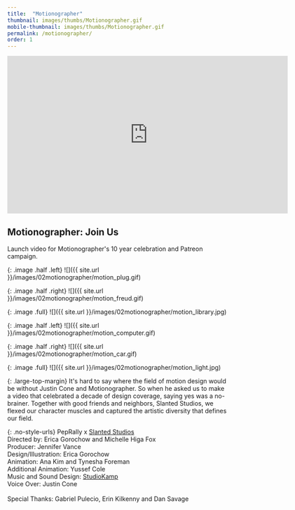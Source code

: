```yaml
---
title:  "Motionographer"
thumbnail: images/thumbs/Motionographer.gif
mobile-thumbnail: images/thumbs/Motionographer.gif
permalink: /motionographer/
order: 1
---
```


<div class='embed-container'>
    <iframe src="https://player.vimeo.com/video/171939446" width="640" height="360" frameborder="0" webkitallowfullscreen mozallowfullscreen allowfullscreen></iframe>
</div>

## **Motionographer: Join Us**
Launch video for Motionographer's 10 year celebration and Patreon campaign.

<div class="large-top-margin"></div>

{: .image .half .left}
![]({{ site.url }}/images/02motionographer/motion_plug.gif)

{: .image .half .right}
![]({{ site.url }}/images/02motionographer/motion_freud.gif)

{: .image .full}
![]({{ site.url }}/images/02motionographer/motion_library.jpg)

{: .image .half .left}
![]({{ site.url }}/images/02motionographer/motion_computer.gif)

{: .image .half .right}
![]({{ site.url }}/images/02motionographer/motion_car.gif)

{: .image .full}
![]({{ site.url }}/images/02motionographer/motion_light.jpg)

{: .large-top-margin}
It's hard to say where the field of motion design would be without Justin Cone and Motionographer. So when he asked us to make a video that celebrated a decade of design coverage, saying yes was a no-brainer. Together with good friends and neighbors, Slanted Studios, we flexed our character muscles and captured the artistic diversity that defines our field. 
<br/>

{: .no-style-urls}
PepRally x [Slanted Studios](https://slanted.studio/)<br/>
Directed by: Erica Gorochow and Michelle Higa Fox<br/>
Producer: Jennifer Vance<br/>
Design/Illustration: Erica Gorochow<br/>
Animation: Ana Kim and Tynesha Foreman<br/>
Additional Animation: Yussef Cole <br/>
Music and Sound Design: [StudioKamp](http://www.studiokamp.com/)<br/>
Voice Over: Justin Cone<br/><br/>
Special Thanks: Gabriel Pulecio, Erin Kilkenny and Dan Savage 

